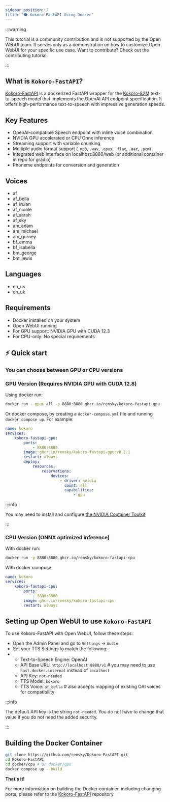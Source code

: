 ```yaml
---
sidebar_position: 2
title: "🗨️ Kokoro-FastAPI Using Docker"
---
```


:::warning

This tutorial is a community contribution and is not supported by the Open WebUI team. It serves only as a demonstration on how to customize Open WebUI for your specific use case. Want to contribute? Check out the contributing tutorial.

:::

## What is `Kokoro-FastAPI`?

[Kokoro-FastAPI](https://github.com/remsky/Kokoro-FastAPI) is a dockerized FastAPI wrapper for the [Kokoro-82M](https://huggingface.co/hexgrad/Kokoro-82M) text-to-speech model that implements the OpenAI API endpoint specification. It offers high-performance text-to-speech with impressive generation speeds.

## Key Features

- OpenAI-compatible Speech endpoint with inline voice combination
- NVIDIA GPU accelerated or CPU Onnx inference
- Streaming support with variable chunking
- Multiple audio format support (`.mp3`, `.wav`, `.opus`, `.flac`, `.aac`, `.pcm`)
- Integrated web interface on localhost:8880/web (or additional container in repo for gradio)
- Phoneme endpoints for conversion and generation

## Voices

- af
- af_bella
- af_irulan
- af_nicole
- af_sarah
- af_sky
- am_adam
- am_michael
- am_gurney
- bf_emma
- bf_isabella
- bm_george
- bm_lewis

## Languages

- en_us
- en_uk

## Requirements

- Docker installed on your system
- Open WebUI running
- For GPU support: NVIDIA GPU with CUDA 12.3
- For CPU-only: No special requirements

## ⚡️ Quick start

### You can choose between GPU or CPU versions

### GPU Version (Requires NVIDIA GPU with CUDA 12.8)

Using docker run:

```bash
docker run --gpus all -p 8880:8880 ghcr.io/remsky/kokoro-fastapi-gpu
```

Or docker compose, by creating a `docker-compose.yml` file and running `docker compose up`. For example:

```yaml
name: kokoro
services:
    kokoro-fastapi-gpu:
        ports:
            - 8880:8880
        image: ghcr.io/remsky/kokoro-fastapi-gpu:v0.2.1
        restart: always
        deploy:
            resources:
                reservations:
                    devices:
                        - driver: nvidia
                          count: all
                          capabilities:
                              - gpu
```

:::info

You may need to install and configure [the NVIDIA Container Toolkit](https://docs.nvidia.com/datacenter/cloud-native/container-toolkit/latest/install-guide.html)

:::

### CPU Version (ONNX optimized inference)

With docker run:

```bash
docker run -p 8880:8880 ghcr.io/remsky/kokoro-fastapi-cpu
```

With docker compose:

```yaml
name: kokoro
services:
    kokoro-fastapi-cpu:
        ports:
            - 8880:8880
        image: ghcr.io/remsky/kokoro-fastapi-cpu
        restart: always
```

## Setting up Open WebUI to use `Kokoro-FastAPI`

To use Kokoro-FastAPI with Open WebUI, follow these steps:

- Open the Admin Panel and go to `Settings` -> `Audio`
- Set your TTS Settings to match the following:
- - Text-to-Speech Engine: OpenAI
  - API Base URL: `http://localhost:8880/v1` # you may need to use `host.docker.internal` instead of `localhost`
  - API Key: `not-needed`
  - TTS Model: `kokoro`
  - TTS Voice: `af_bella` # also accepts mapping of existing OAI voices for compatibility

:::info

The default API key is the string `not-needed`. You do not have to change that value if you do not need the added security.

:::

## Building the Docker Container

```bash
git clone https://github.com/remsky/Kokoro-FastAPI.git
cd Kokoro-FastAPI
cd docker/cpu # or docker/gpu
docker compose up --build
```

**That's it!**

For more information on building the Docker container, including changing ports, please refer to the [Kokoro-FastAPI](https://github.com/remsky/Kokoro-FastAPI) repository
